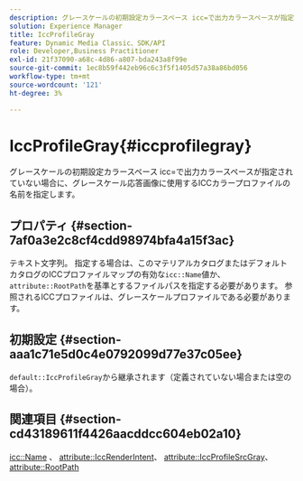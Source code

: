 ```yaml
---
description: グレースケールの初期設定カラースペース icc=で出力カラースペースが指定されていない場合に、グレースケール応答画像に使用するICCカラープロファイルの名前を指定します。
solution: Experience Manager
title: IccProfileGray
feature: Dynamic Media Classic、SDK/API
role: Developer,Business Practitioner
exl-id: 21f37090-a68c-4d86-a807-bda243a8f99e
source-git-commit: 1ec8b59f442eb96c6c3f5f1405d57a38a86bd056
workflow-type: tm+mt
source-wordcount: '121'
ht-degree: 3%

---
```


# IccProfileGray{#iccprofilegray}

グレースケールの初期設定カラースペース icc=で出力カラースペースが指定されていない場合に、グレースケール応答画像に使用するICCカラープロファイルの名前を指定します。

## プロパティ {#section-7af0a3e2c8cf4cdd98974bfa4a15f3ac}

テキスト文字列。 指定する場合は、このマテリアルカタログまたはデフォルトカタログのICCプロファイルマップの有効な`icc::Name`値か、`attribute::RootPath`を基準とするファイルパスを指定する必要があります。 参照されるICCプロファイルは、グレースケールプロファイルである必要があります。

## 初期設定 {#section-aaa1c71e5d0c4e0792099d77e37c05ee}

`default::IccProfileGray`から継承されます（定義されていない場合または空の場合）。

## 関連項目 {#section-cd43189611f4426aacddcc604eb02a10}

[icc::Name](../../../../../ir-api/material-cat/image-rendering-api-ref/c-ir-material-catalog/c-ir-icc-profile-map-reference/r-ir-name-icc.md#reference-7a293ede360e433782575f8f6a562ac2) 、 [attribute::IccRenderIntent](../../../../../ir-api/material-cat/image-rendering-api-ref/c-ir-material-catalog/c-ir-attributes-reference/r-ir-iccrenderintent.md#reference-3b80b7a4c25545a593c5076f318b5c40)、 [attribute::IccProfileSrcGray](../../../../../ir-api/material-cat/image-rendering-api-ref/c-ir-material-catalog/c-ir-attributes-reference/r-ir-iccprofilesrcgray.md#reference-a2abcd4aa5864738bbea8f55706deaf2)、 [attribute::RootPath](../../../../../ir-api/material-cat/image-rendering-api-ref/c-ir-material-catalog/c-ir-attributes-reference/r-ir-rootpath.md#reference-a4d7c96b62e14fcbad1740c702f160f3)
